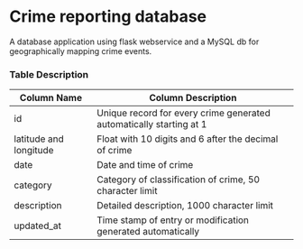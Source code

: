 # Crime reporting database

A database application using flask webservice and a MySQL db for 
geographically mapping crime events.

### Table Description


| Column Name             | Column Description                                                  |
|-------------------------|---------------------------------------------------------------------| 
| id                      | Unique record for every crime generated automatically starting at 1 |
| latitude and longitude  | Float with 10 digits and 6 after the decimal of crime               |
| date                    | Date and time of crime                                              |
| category                | Category of classification of crime, 50 character limit             |
| description             | Detailed description, 1000 character limit                          |
| updated_at              | Time stamp of entry or modification generated automatically         |



